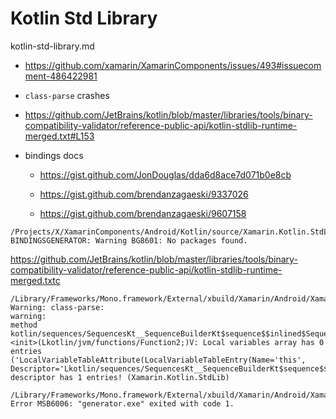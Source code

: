 # Kotlin Std Library

kotlin-std-library.md

*   https://github.com/xamarin/XamarinComponents/issues/493#issuecomment-486422981

*   `class-parse` crashes

*   https://github.com/JetBrains/kotlin/blob/master/libraries/tools/binary-compatibility-validator/reference-public-api/kotlin-stdlib-runtime-merged.txt#L153


*   bindings docs

    *   https://gist.github.com/JonDouglas/dda6d8ace7d071b0e8cb

    *   https://gist.github.com/brendanzagaeski/9337026

    *   https://gist.github.com/brendanzagaeski/9607158


```
/Projects/X/XamarinComponents/Android/Kotlin/source/Xamarin.Kotlin.StdLib/
BINDINGSGENERATOR: Warning BG8601: No packages found. 
```

https://github.com/JetBrains/kotlin/blob/master/libraries/tools/binary-compatibility-validator/reference-public-api/kotlin-stdlib-runtime-merged.txtc

```
/Library/Frameworks/Mono.framework/External/xbuild/Xamarin/Android/Xamarin.Android.Bindings.targets(5,5): 
Warning: class-parse: 
warning: 
method kotlin/sequences/SequencesKt__SequenceBuilderKt$sequence$$inlined$Sequence$1.<init>(Lkotlin/jvm/functions/Function2;)V: Local variables array has 0 entries ('LocalVariableTableAttribute(LocalVariableTableEntry(Name='this', Descriptor='Lkotlin/sequences/SequencesKt__SequenceBuilderKt$sequence$$inlined$Sequence$1;'))'); descriptor has 1 entries! (Xamarin.Kotlin.StdLib)
```

```
/Library/Frameworks/Mono.framework/External/xbuild/Xamarin/Android/Xamarin.Android.Bindings.targets(5,5): 
Error MSB6006: "generator.exe" exited with code 1. 
```